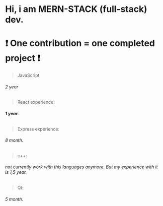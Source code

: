 # Hi, i am MERN-STACK (full-stack) dev. 
# ❗️ One contribution = one completed project ❗️

> JavaScript
###### 2 year
> React experience:
 ###### __1 year.__
> Express experience:
 ###### 8 month.

> c++:
###### not currently work with this languages anymore. But my experience with it is 1,5 year.
> Qt: 
###### 5 month.
